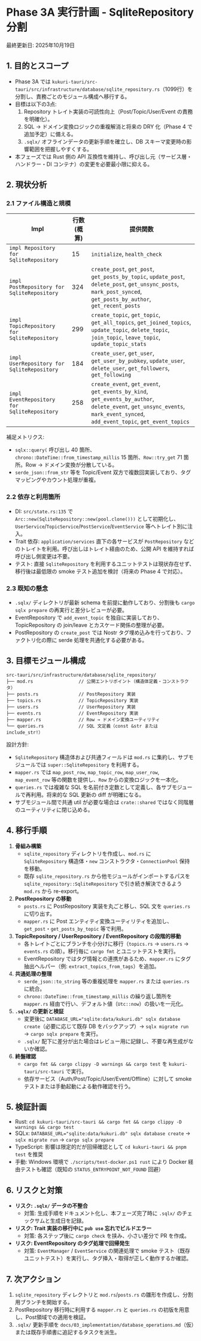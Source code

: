 # Phase 3A 実行計画 - SqliteRepository 分割
最終更新日: 2025年10月19日

## 1. 目的とスコープ
- Phase 3A では `kukuri-tauri/src-tauri/src/infrastructure/database/sqlite_repository.rs`（1099行）を分割し、責務ごとのモジュール構成へ移行する。
- 目標は以下の3点:
  1. Repository トレイト実装の可読性向上（Post/Topic/User/Event の責務を明確化）。
  2. SQL → ドメイン変換ロジックの重複解消と将来の DRY 化（Phase 4 で追加予定）に備える。
  3. `.sqlx/` オフラインデータの更新手順を確立し、DB スキーマ変更時の影響範囲を把握しやすくする。
- 本フェーズでは Rust 側の API 互換性を維持し、呼び出し元（サービス層・ハンドラー・DI コンテナ）の変更を必要最小限に抑える。

## 2. 現状分析

### 2.1 ファイル構造と規模
| Impl | 行数 (概算) | 提供関数 |
| --- | --- | --- |
| `impl Repository for SqliteRepository` | 15 | `initialize`, `health_check` |
| `impl PostRepository for SqliteRepository` | 324 | `create_post`, `get_post`, `get_posts_by_topic`, `update_post`, `delete_post`, `get_unsync_posts`, `mark_post_synced`, `get_posts_by_author`, `get_recent_posts` |
| `impl TopicRepository for SqliteRepository` | 299 | `create_topic`, `get_topic`, `get_all_topics`, `get_joined_topics`, `update_topic`, `delete_topic`, `join_topic`, `leave_topic`, `update_topic_stats` |
| `impl UserRepository for SqliteRepository` | 184 | `create_user`, `get_user`, `get_user_by_pubkey`, `update_user`, `delete_user`, `get_followers`, `get_following` |
| `impl EventRepository for SqliteRepository` | 258 | `create_event`, `get_event`, `get_events_by_kind`, `get_events_by_author`, `delete_event`, `get_unsync_events`, `mark_event_synced`, `add_event_topic`, `get_event_topics` |

補足メトリクス:
- `sqlx::query(` 呼び出し 40 箇所、`chrono::DateTime::from_timestamp_millis` 15 箇所、`Row::try_get` 71 箇所。Row → ドメイン変換が分散している。
- `serde_json::from_str` 等を Topic/Event 双方で複数回実装しており、タグマッピングやカウント処理が重複。

### 2.2 依存と利用箇所
- DI: `src/state.rs:135` で `Arc::new(SqliteRepository::new(pool.clone()))` として初期化し、`UserService`/`TopicService`/`PostService`/`EventService` 等へトレイト別に注入。
- Trait 依存: `application/services` 直下の各サービスが `PostRepository` などのトレイトを利用。呼び出しはトレイト経由のため、公開 API を維持すれば呼び出し側変更は不要。
- テスト: 直接 `SqliteRepository` を利用するユニットテストは現状存在せず、移行後は最低限の smoke テスト追加を検討（将来の Phase 4 で対応）。

### 2.3 既知の懸念
- `.sqlx/` ディレクトリが最新 schema を前提に動作しており、分割後も `cargo sqlx prepare` の再実行と差分レビューが必要。
- EventRepository で `add_event_topic` を独自に実装しており、TopicRepository の join/leave とカスケード関係の整理が必要。
- PostRepository の `create_post` では Nostr タグ埋め込みを行っており、ファクトリ化の際に serde 処理を共通化する必要がある。

## 3. 目標モジュール構成

```
src-tauri/src/infrastructure/database/sqlite_repository/
├── mod.rs                 // 公開エントリポイント（構造体定義・コンストラクタ）
├── posts.rs               // PostRepository 実装
├── topics.rs              // TopicRepository 実装
├── users.rs               // UserRepository 実装
├── events.rs              // EventRepository 実装
├── mapper.rs              // Row → ドメイン変換ユーティリティ
└── queries.rs             // SQL 文定義（const &str または include_str!）
```

設計方針:
- `SqliteRepository` 構造体および共通フィールドは `mod.rs` に集約し、サブモジュールでは `super::SqliteRepository` を利用する。
- `mapper.rs` では `map_post_row`, `map_topic_row`, `map_user_row`, `map_event_row` 等の関数を提供し、`Row` からの変換ロジックを一本化。
- `queries.rs` では複雑な SQL を名前付き定数として定義し、各サブモジュールで再利用。将来的な SQL 更新の diff が明確になる。
- サブモジュール間で共通 util が必要な場合は `crate::shared` ではなく同階層のユーティリティに閉じ込める。

## 4. 移行手順

1. **骨組み構築**
   - `sqlite_repository` ディレクトリを作成し、`mod.rs` に `SqliteRepository` 構造体・`new` コンストラクタ・`ConnectionPool` 保持を移動。
   - 既存 `sqlite_repository.rs` から他モジュールがインポートするパスを `sqlite_repository::SqliteRepository` で引き続き解決できるよう `mod.rs` から re-export。
2. **PostRepository の移動**
   - `posts.rs` に PostRepository 実装を丸ごと移し、SQL 文を `queries.rs` に切り出す。
   - `mapper.rs` に Post エンティティ変換ユーティリティを追加し、`get_post`・`get_posts_by_topic` 等で利用。
3. **TopicRepository / UserRepository / EventRepository の段階的移動**
   - 各トレイトごとにブランチを小分けに移行（`topics.rs` → `users.rs` → `events.rs` の順）。移行毎に `cargo fmt` とユニットテストを実行。
   - EventRepository ではタグ情報との連携があるため、`mapper.rs` にタグ抽出ヘルパー（例: `extract_topics_from_tags`）を追加。
4. **共通処理の整理**
   - `serde_json::to_string` 等の重複処理を `mapper.rs` または `queries.rs` に統合。
   - `chrono::DateTime::from_timestamp_millis` の繰り返し箇所を `mapper.rs` 経由で行い、デフォルト値（`Utc::now`）の扱いを一元化。
5. **`.sqlx/` の更新と検証**
   - 変更後に `DATABASE_URL="sqlite:data/kukuri.db" sqlx database create`（必要に応じて既存 DB をバックアップ）→ `sqlx migrate run` → `cargo sqlx prepare` を実行。
   - `.sqlx/` 配下に差分が出た場合はレビュー用に記録し、不要な再生成がないか確認。
6. **終盤確認**
   - `cargo fmt && cargo clippy -D warnings && cargo test` を `kukuri-tauri/src-tauri` で実行。
   - 依存サービス（Auth/Post/Topic/User/Event/Offline）に対して smoke テストまたは手動起動による動作確認を行う。

## 5. 検証計画
- Rust: `cd kukuri-tauri/src-tauri && cargo fmt && cargo clippy -D warnings && cargo test`
- SQLx: `DATABASE_URL="sqlite:data/kukuri.db" sqlx database create` → `sqlx migrate run` → `cargo sqlx prepare`
- TypeScript: 影響は限定的だが回帰確認として `cd kukuri-tauri && pnpm test` を推奨
- 手動: Windows 環境で `./scripts/test-docker.ps1 rust` により Docker 経由テストも確認（既知の `STATUS_ENTRYPOINT_NOT_FOUND` 回避）

## 6. リスクと対策
- **リスク: `.sqlx/` データの不整合**  
  - 対策: 生成手順をドキュメント化し、本フェーズ完了時に `.sqlx/` のチェックサムと生成日を記録。
- **リスク: Trait 実装の移行中に `pub use` 忘れでビルドエラー**  
  - 対策: 各ステップ後に `cargo check` を挟み、小さい差分で PR を作成。
- **リスク: EventRepository のタグ処理で回帰発生**  
  - 対策: `EventManager` / `EventService` の関連処理で smoke テスト（既存ユニットテスト）を実行し、タグ挿入・取得が正しく動作するか確認。

## 7. 次アクション
1. `sqlite_repository` ディレクトリと `mod.rs`/`posts.rs` の雛形を作成し、分割用ブランチを開始する。
2. PostRepository 移行時に利用する `mapper.rs` と `queries.rs` の初版を用意し、Post領域での適用を検証。
3. `.sqlx/` 更新手順を `docs/03_implementation/database_operations.md`（仮）または既存手順書に追記するタスクを派生。
